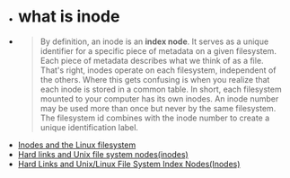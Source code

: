 - # what is inode
- > By definition, an inode is an **index node**. It serves as a unique identifier for a specific piece of metadata on a given filesystem. Each piece of metadata describes what we think of as a file. That's right, inodes operate on each filesystem, independent of the others. Where this gets confusing is when you realize that each inode is stored in a common table. In short, each filesystem mounted to your computer has its own inodes. An inode number may be used more than once but never by the same filesystem. The filesystem id combines with the inode number to create a unique identification label.
- [Inodes and the Linux filesystem](https://www.redhat.com/sysadmin/inodes-linux-filesystem)
- [Hard links and Unix file system nodes(inodes)](https://teaching.idallen.com/dat2330/04f/notes/links_and_inodes.html)
- [Hard Links and Unix/Linux File System Index Nodes(Inodes)](http://teaching.idallen.com/cst8207/13w/notes/455_links_and_inodes.html)